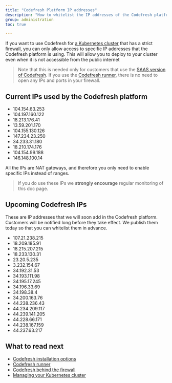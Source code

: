 ```yaml
---
title: "Codefresh Platform IP addresses"
description: "How to whitelist the IP addresses of the Codefresh platform"
group: administration
toc: true

---
```


If you want to use Codefresh for [a Kubernetes cluster]({{site.baseurl}}/docs/deploy-to-kubernetes/add-kubernetes-cluster/) that has a strict firewall, you can only allow access to specific IP addresses
that the Codefresh platform is using. This will allow you to deploy to your cluster even when it is not accessible from the public internet

>Note that this is needed only for customers that use the [SAAS version of Codefresh]({{site.baseurl}}/docs/administration/installation-security/). If you use the [Codefresh runner]({{site.baseurl}}/docs/administration/codefresh-runner/), there is no need to open any IPs and ports in your firewall.

## Current IPs used by the Codefresh platform

- 104.154.63.253    
- 104.197.160.122    
- 18.213.176.41    
- 13.59.201.170    
- 104.155.130.126    
- 147.234.23.250    
- 34.233.31.180
- 18.210.174.176   
- 104.154.99.188     
- 146.148.100.14    


All the IPs are NAT gateways, and therefore you only need to enable specific IPs instead of ranges.

>If you do use these IPs we **strongly encourage** regular monitoring of this doc page.


## Upcoming Codefresh IPs 

These are IP addresses that we will soon add in the Codefresh platform. Customers will be notified long before they take effect. We publish them today so that you can whitelist them in advance.

- 107.21.238.215
- 18.209.185.91
- 18.215.207.215
- 18.233.130.31
- 23.20.5.235
- 3.232.154.67
- 34.192.31.53
- 34.193.111.98
- 34.195.17.245
- 34.196.33.69
- 34.198.38.4
- 34.200.163.76
- 44.238.236.43
- 44.234.209.117
- 44.239.141.205
- 44.228.66.171
- 44.238.167.159
- 44.237.63.217

## What to read next

* [Codefresh installation options]({{site.baseurl}}/docs/administration/installation-security/)
* [Codefresh runner]({{site.baseurl}}/docs/administration/codefresh-runner/)
* [Codefresh behind the firewall]({{site.baseurl}}/docs/administration/behind-the-firewall/)
* [Managing your Kubernetes cluster]({{site.baseurl}}/docs/deploy-to-kubernetes/manage-kubernetes/)